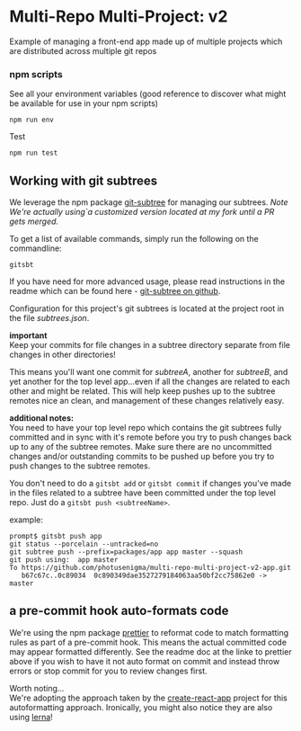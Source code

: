 # Multi-Repo Multi-Project: v2
Example of managing a front-end app made up of multiple projects which are distributed across multiple git repos


### npm scripts

See all your environment variables (good reference to discover what might be available for use in your npm scripts)
```
npm run env
```


Test
```
npm run test
```



## Working with git subtrees
We leverage the npm package [git-subtree](https://github.com/photusenigma/git-subtree) for managing our subtrees.  _Note We're actually using`a customized version located at my fork until a PR gets merged._
    
To get a list of available commands, simply run the following on the commandline:
```
gitsbt
```

If you have need for more advanced usage, please read instructions in the readme which can be found here - [git-subtree on github](https://github.com/photusenigma/git-subtree).
    
Configuration for this project's git subtrees is located at the project root in the file _subtrees.json_.

**important**    
Keep your commits for file changes in a subtree directory separate from file changes in other directories!   

This means you'll want one commit for _subtreeA_, another for _subtreeB_, and yet another for the top level app...even if all the changes are related to each other and might be related. This will help keep pushes up to the subtree remotes nice an clean, and management of these changes relatively easy.

**additional notes:**    
You need to have your top level repo which contains the git subtrees fully committed and in sync with it's remote before you try to push changes back up to any of the subtree remotes.  Make sure there are no uncommitted changes and/or outstanding commits to be pushed up before you try to push changes to the subtree remotes.


You don't need to do a `gitsbt add` or `gitsbt commit` if changes you've made in the files related to a subtree have been committed under the top level repo.  Just do a `gitsbt push <subtreeName>`.

example:
```console
prompt$ gitsbt push app
git status --porcelain --untracked=no
git subtree push --prefix=packages/app app master --squash
git push using:  app master
To https://github.com/photusenigma/multi-repo-multi-project-v2-app.git
   b67c67c..0c89034  0c890349dae3527279184063aa50bf2cc75862e0 -> master
```




## a pre-commit hook auto-formats code
We're using the npm package [prettier](https://github.com/prettier/prettier) to reformat code to match formatting rules as part of a pre-commit hook.  This means the actual committed code may appear formatted differently.  See the readme doc at the linke to prettier above if you wish to have it not auto format on commit and instead throw errors or stop commit for you to review changes first.

Worth noting...    
We're adopting the approach taken by the [create-react-app](https://github.com/facebookincubator/create-react-app/blob/master/package.json) project for this autoformatting approach.  Ironically, you might also notice they are also using [lerna](https://github.com/lerna/lerna)!

